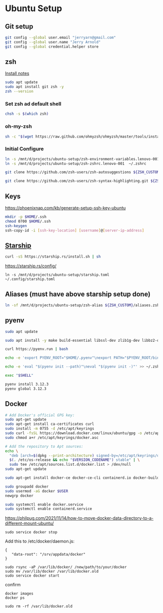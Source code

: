 # Ubuntu Setup

## Git setup

```sh
git config --global user.email "jerryarn@gmail.com"
git config --global user.name "Jerry Arnold"
git config --global credential.helper store
```

## zsh

[Install notes](https://phoenixnap.com/kb/install-zsh-ubuntu)

```sh
sudo apt update
sudo apt install git zsh -y
zsh --version
```

### Set zsh ad default shell

```sh
chsh -s $(which zsh)
```

### oh-my-zsh

```sh
sh -c "$(wget https://raw.github.com/ohmyzsh/ohmyzsh/master/tools/install.sh -O -)"
```

### Initial Configure

```sh
ln -s /mnt/d/projects/ubuntu-setup/zsh-environment-variables.lenovo-001 ~/.local-environment-variables
ln -s /mnt/d/projects/ubuntu-setup/zsh-zshrc.lenovo-001  ~/.zshrc

git clone https://github.com/zsh-users/zsh-autosuggestions ${ZSH_CUSTOM:-~/.oh-my-zsh/custom}/plugins/zsh-autosuggestions

git clone https://github.com/zsh-users/zsh-syntax-highlighting.git ${ZSH_CUSTOM:-~/.oh-my-zsh/custom}/plugins/zsh-syntax-highlighting

```

## Keys

https://phoenixnap.com/kb/generate-setup-ssh-key-ubuntu

```sh
mkdir -p $HOME/.ssh
chmod 0700 $HOME/.ssh
ssh-keygen
ssh-copy-id -i [ssh-key-location] [username]@[server-ip-address]
```

## [Starship](https://starship.rs/)

```sh
curl -sS https://starship.rs/install.sh | sh
```

https://starship.rs/config/

```
ln -s /mnt/d/projects/ubuntu-setup/starship.toml ~/.config/starship.toml
```

## Aliases (must have above starship setup done)

```sh
ln -sf /mnt/d/projects/ubuntu-setup/zsh-alias ${ZSH_CUSTOM}/aliases.zsh
```

## pyenv

```sh
sudo apt update

sudo apt install -y make build-essential libssl-dev zlib1g-dev libbz2-dev libreadline-dev libsqlite3-dev wget curl llvm libncursesw5-dev xz-utils tk-dev libxml2-dev libxmlsec1-dev libffi-dev liblzma-dev

curl https://pyenv.run | bash

echo -e 'export PYENV_ROOT="$HOME/.pyenv"\nexport PATH="$PYENV_ROOT/bin:$PATH"' >> ~/.zshrc  

echo -e 'eval "$(pyenv init --path)"\neval "$(pyenv init -)"' >> ~/.zshrc

exec "$SHELL"

pyenv install 3.12.3
pyenv global 3.12.3
```

## Docker

```sh
# Add Docker's official GPG key:
sudo apt-get update
sudo apt-get install ca-certificates curl
sudo install -m 0755 -d /etc/apt/keyrings
sudo curl -fsSL https://download.docker.com/linux/ubuntu/gpg -o /etc/apt/keyrings/docker.asc
sudo chmod a+r /etc/apt/keyrings/docker.asc

# Add the repository to Apt sources:
echo \
  "deb [arch=$(dpkg --print-architecture) signed-by=/etc/apt/keyrings/docker.asc] https://download.docker.com/linux/ubuntu \
  $(. /etc/os-release && echo "$VERSION_CODENAME") stable" | \
  sudo tee /etc/apt/sources.list.d/docker.list > /dev/null
sudo apt-get update
```

```sh
sudo apt-get install docker-ce docker-ce-cli containerd.io docker-buildx-plugin docker-compose-plugin docker-compose
```

```sh
sudo groupadd docker
sudo usermod -aG docker $USER
newgrp docker

```

```sh
sudo systemctl enable docker.service
sudo systemctl enable containerd.service
```

https://philpug.com/2021/11/14/how-to-move-docker-data-directory-to-a-different-mount-ubuntu/

```
sudo service docker stop
```

Add this to /etc/docker/daemon.js:

```
{
   "data-root": "/srv/appdata/docker"
}
```

```
sudo rsync -aP /var/lib/docker/ /new/path/to/your/docker
sudo mv /var/lib/docker /var/lib/docker.old
sudo service docker start
```

confirm
```
docker images
docker ps
```

```
sudo rm -rf /var/lib/docker.old
```

